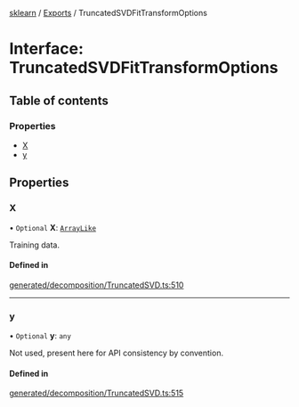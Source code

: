 [sklearn](../readme.md) / [Exports](../modules.md) / TruncatedSVDFitTransformOptions

# Interface: TruncatedSVDFitTransformOptions

## Table of contents

### Properties

- [X](TruncatedSVDFitTransformOptions.md#x)
- [y](TruncatedSVDFitTransformOptions.md#y)

## Properties

### X

• `Optional` **X**: [`ArrayLike`](../modules.md#arraylike)

Training data.

#### Defined in

[generated/decomposition/TruncatedSVD.ts:510](https://github.com/transitive-bullshit/scikit-learn-ts/blob/367336a/packages/sklearn/src/generated/decomposition/TruncatedSVD.ts#L510)

___

### y

• `Optional` **y**: `any`

Not used, present here for API consistency by convention.

#### Defined in

[generated/decomposition/TruncatedSVD.ts:515](https://github.com/transitive-bullshit/scikit-learn-ts/blob/367336a/packages/sklearn/src/generated/decomposition/TruncatedSVD.ts#L515)
